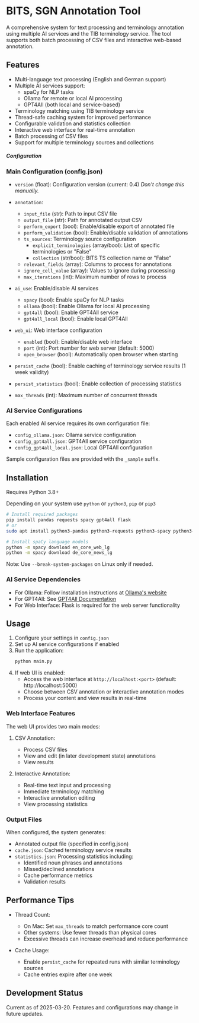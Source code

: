 # BITS, SGN Annotation Tool
A comprehensive system for text processing and terminology annotation using multiple AI services and the TIB terminology service. The tool supports both batch processing of CSV files and interactive web-based annotation.

## Features

- Multi-language text processing (English and German support)
- Multiple AI services support:
  - spaCy for NLP tasks
  - Ollama for remote or local AI processing
  - GPT4All (both local and service-based)
- Terminology matching using TIB terminology service
- Thread-safe caching system for improved performance
- Configurable validation and statistics collection
- Interactive web interface for real-time annotation
- Batch processing of CSV files
- Support for multiple terminology sources and collections

##### Configuration

### Main Configuration (config.json)

- `version` (float): Configuration version (current: 0.4)
  *Don't change this manually.*

- `annotation`:
  - `input_file` (str): Path to input CSV file
  - `output_file` (str): Path for annotated output CSV
  - `perform_export` (bool): Enable/disable export of annotated file
  - `perform_validation` (bool): Enable/disable validation of annotations
  - `ts_sources`: Terminology source configuration
    - `explicit_terminologies` (array/bool): List of specific terminologies or "False"
    - `collection` (str/bool): BITS TS collection name or "False"
  - `relevant_fields` (array): Columns to process for annotations
  - `ignore_cell_value` (array): Values to ignore during processing
  - `max_iterations` (int): Maximum number of rows to process

- `ai_use`: Enable/disable AI services
  - `spacy` (bool): Enable spaCy for NLP tasks
  - `ollama` (bool): Enable Ollama for local AI processing
  - `gpt4all` (bool): Enable GPT4All service
  - `gpt4all_local` (bool): Enable local GPT4All

- `web_ui`: Web interface configuration
  - `enabled` (bool): Enable/disable web interface
  - `port` (int): Port number for web server (default: 5000)
  - `open_browser` (bool): Automatically open browser when starting

- `persist_cache` (bool): Enable caching of terminology service results (1 week validity)
- `persist_statistics` (bool): Enable collection of processing statistics
- `max_threads` (int): Maximum number of concurrent threads

### AI Service Configurations

Each enabled AI service requires its own configuration file:

- `config_ollama.json`: Ollama service configuration
- `config_gpt4all.json`: GPT4All service configuration
- `config_gpt4all_local.json`: Local GPT4All configuration

Sample configuration files are provided with the `_sample` suffix.

## Installation

Requires Python 3.8+

Depending on your system use `python` or `python3`, `pip` or `pip3`

```bash
# Install required packages
pip install pandas requests spacy gpt4all flask
# or
sudo apt install python3-pandas python3-requests python3-spacy python3-flask

# Install spaCy language models
python -m spacy download en_core_web_lg
python -m spacy download de_core_news_lg
```

Note: Use `--break-system-packages` on Linux only if needed.

### AI Service Dependencies

- For Ollama: Follow installation instructions at [Ollama's website](https://ollama.ai)
- For GPT4All: See [GPT4All Documentation](https://docs.gpt4all.io/index.html)
- For Web Interface: Flask is required for the web server functionality

## Usage

1. Configure your settings in `config.json`
2. Set up AI service configurations if enabled
3. Run the application:
   ```bash
   python main.py
   ```
4. If web UI is enabled:
   - Access the web interface at `http://localhost:<port>` (default: http://localhost:5000)
   - Choose between CSV annotation or interactive annotation modes
   - Process your content and view results in real-time

### Web Interface Features

The web UI provides two main modes:

1. CSV Annotation:
   - Process CSV files
   - View and edit (in later development state) annotations
   - View results

2. Interactive Annotation:
   - Real-time text input and processing
   - Immediate terminology matching
   - Interactive annotation editing
   - View processing statistics

### Output Files

When configured, the system generates:

- Annotated output file (specified in config.json)
- `cache.json`: Cached terminology service results
- `statistics.json`: Processing statistics including:
  - Identified noun phrases and annotations
  - Missed/declined annotations
  - Cache performance metrics
  - Validation results

## Performance Tips

- Thread Count:
  - On Mac: Set `max_threads` to match performance core count
  - Other systems: Use fewer threads than physical cores
  - Excessive threads can increase overhead and reduce performance

- Cache Usage:
  - Enable `persist_cache` for repeated runs with similar terminology sources
  - Cache entries expire after one week

## Development Status

Current as of 2025-03-20. Features and configurations may change in future updates.

